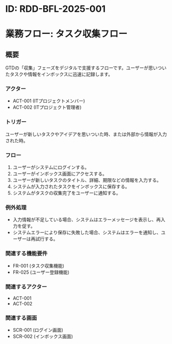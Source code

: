 # ID: RDD-BFL-2025-001

# 業務フロー: タスク収集フロー

## 概要

GTDの「収集」フェーズをデジタルで支援するフローです。ユーザーが思いついたタスクや情報をインボックスに迅速に記録します。

### アクター

- ACT-001 (ITプロジェクトメンバー)
- ACT-002 (ITプロジェクト管理者)

### トリガー

ユーザーが新しいタスクやアイデアを思いついた時、または外部から情報が入力された時。

### フロー

1. ユーザーがシステムにログインする。
1. ユーザーがインボックス画面にアクセスする。
1. ユーザーが新しいタスクのタイトル、詳細、期限などの情報を入力する。
1. システムが入力されたタスクをインボックスに保存する。
1. システムがタスクの収集完了をユーザーに通知する。

### 例外処理

- 入力情報が不足している場合、システムはエラーメッセージを表示し、再入力を促す。
- システムエラーにより保存に失敗した場合、システムはエラーを通知し、ユーザーは再試行する。

### 関連する機能要件

- FR-001 (タスク収集機能)
- FR-025 (ユーザー登録機能)

### 関連するアクター

- ACT-001
- ACT-002

### 関連する画面

- SCR-001 (ログイン画面)
- SCR-002 (インボックス画面)
